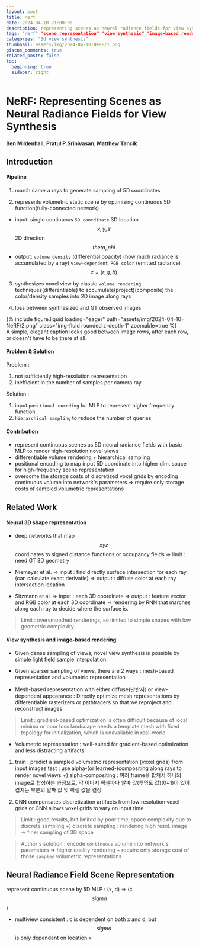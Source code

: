 ```yaml
---
layout: post
title: nerf
date: 2024-04-10 21:00:00
description: representing scenes as neural radiance fields for view synthesis
tags: "nerf" "scene representation" "view synthesis" "image-based rendering" "volume rendering" "3d deep learning" 
categories: "3d view synthesis"
thumbnail: assets/img/2024-04-10-NeRF/1.png
giscus_comments: true
related_posts: false
toc:
  beginning: true
  sidebar: right
---
```


# NeRF: Representing Scenes as Neural Radiance Fields for View Synthesis

#### Ben Mildenhall, Pratul P.Srinivasan, Matthew Tancik

## Introduction

#### Pipeline

1. march camera rays to generate sampling of 5D coordinates

2. represents volumetric static scene by optimizing continuous 5D function(fully-connected network)

- input: single continuous `5D coordinate`
  3D location $$x, y, z$$
  2D direction $$theta, phi$$
- output:
  `volume density` (differential opacity) (how much radiance is accumulated by a ray)
  `view-dependent RGB color` (emitted radiance) $$c = (r, g, b)$$

3. synthesizes novel view by classic `volume rendering` techniques(differentiable) to accumulate(project)(composite) the color/density samples into 2D image along rays

4. loss between synthesized and GT observed images

<div class="row mt-3">
    <div class="col-sm mt-3 mt-md-0">
        {% include figure.liquid loading="eager" path="assets/img/2024-04-10-NeRF/2.png" class="img-fluid rounded z-depth-1" zoomable=true %}
    </div>
</div>
<div class="caption">
    A simple, elegant caption looks good between image rows, after each row, or doesn't have to be there at all.
</div>

#### Problem & Solution

Problem :

1. not sufficiently high-resolution representation
2. inefficient in the number of samples per camera ray

Solution :

1. input `positional encoding` for MLP to represent higher frequency function
2. `hierarchical sampling` to reduce the number of queries

#### Contribution

- represent continuous scenes as 5D neural radiance fields with basic MLP to render high-resolution novel views
- differentiable volume rendering + hierarchical sampling
- positional encoding to map input 5D coordinate into higher dim. space for high-frequency scene representation
- overcome the storage costs of discretized voxel grids by encoding continuous volume into network's parameters 
=> require only storage costs of sampled volumetric representations

## Related Work

#### Neural 3D shape representation

- deep networks that map $$xyz$$ coordinates to signed distance functions or occupancy fields
=> limit : need GT 3D geometry

- Niemeyer et al.
=> input : find directly surface intersection for each ray
(can calculate exact derivatie)
=> output : diffuse color at each ray intersection location

- Sitzmann et al.
=> input : each 3D coordinate
=> output : feature vector and RGB color at each 3D coordinate
=> rendering by RNN that marches along each ray to decide where the surface is.

> Limit : oversmoothed renderings, so limited to simple shapes with low geometric complexity

#### View synthesis and image-based rendering

- Given dense sampling of views, novel view synthesis is possible by simple light field sample interpolation

- Given sparser sampling of views, there are 2 ways : mesh-based representation and volumetric representation

- Mesh-based representation with either diffuse(난반사) or view-dependent appearance :
Directly optimize mesh representations by differentiable rasterizers or pathtracers so that we reproject and reconstruct images

> Limit : 
gradient-based optimization is often difficult because of local minima or poor loss landscape
needs a template mesh with fixed topology for initialization, which is unavailable in real-world

- Volumetric representation :
well-suited for gradient-based optimization and less distracting artifacts

1. train : predict a sampled volumetric representation (voxel grids) from input images
test : use alpha-(or learned-)compositing along rays to render novel views
+) alpha-compositing : 여러 frame을 합쳐서 하나의 image로 합성하는 과정으로, 각 이미지 픽셀마다 알파 값(투명도 값)(0~1)이 있어 겹치는 부분의 알파 값 및 픽셀 값을 결정

2. CNN compensates discretization artifacts from low resolution voxel grids or CNN allows voxel grids to vary on input time

> Limit :
good results, but limited by poor time, space complexity due to discrete sampling
+) discrete sampling : rendering high resol. image => finer sampling of 3D space

> Author's solution :
encode `continuous` volume into network's parameters
=> higher quality rendering + require only storage cost of those `sampled` volumetric representations

## Neural Radiance Field Scene Representation

represent continuous scene by 5D MLP : (x, d) => (c, $$sigma$$)

- multiview consistent : c is dependent on both x and d, but $$sigma$$ is only dependent on location x